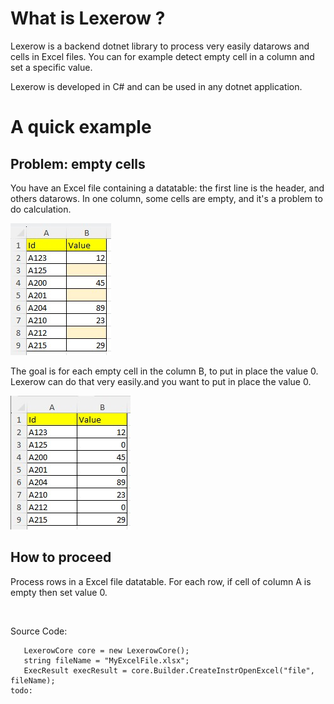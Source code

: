 # What is Lexerow ?
Lexerow is a backend dotnet library to process very easily datarows and cells in Excel files.
You can for example detect empty cell in a column and set a specific value.

Lexerow is developed in C# and can be used in any dotnet application.

# A quick example

## Problem: empty cells

You have an Excel file containing a datatable: the first line is the header, and others datarows.
In one column, some cells are empty, and it's a problem to do calculation.


![Some cells are empty](0-Docs/Readmemd/datarow_cells_empty_2025-04-13.jpg)

The goal is for each empty cell in the column B, to put in place the value 0.
Lexerow can do that very easily.and you want to put in place the value 0.


![Cells have now values](0-Docs/Readmemd/datarow_cells_set_zero_2025-04-13.jpg)

## How to proceed

Process rows in a Excel file datatable.
For each row, if cell of column A is empty then set value 0.

<image excel>

Source Code:
```
   LexerowCore core = new LexerowCore();
   string fileName = "MyExcelFile.xlsx";
   ExecResult execResult = core.Builder.CreateInstrOpenExcel("file", fileName);
todo:
```



